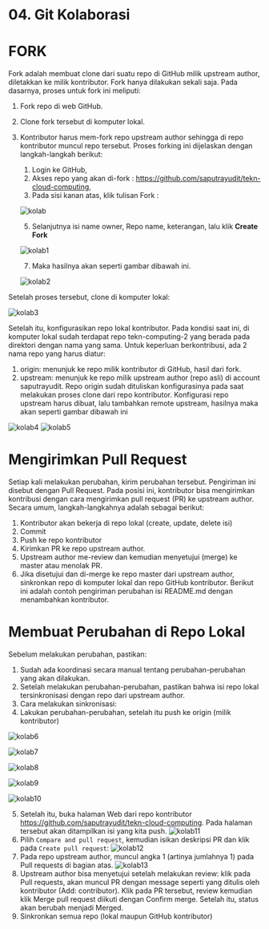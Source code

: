 
# 04. Git Kolaborasi
# FORK
  Fork adalah membuat clone dari suatu repo di GitHub milik upstream author, diletakkan ke milik kontributor. Fork hanya dilakukan sekali saja. Pada dasarnya, proses untuk fork ini meliputi:
1. Fork repo di web GitHub.
2. Clone fork tersebut di komputer lokal.
3. Kontributor harus mem-fork repo upstream author sehingga di repo kontributor muncul repo tersebut. Proses forking ini dijelaskan dengan langkah-langkah berikut:
    1. Login ke GitHub, 
    2. Akses repo yang akan di-fork : https://github.com/saputrayudit/tekn-cloud-computing,
    3. Pada sisi kanan atas, klik tulisan Fork :
    
    ![kolab](https://github.com/T41K41/tekn-cloud-computing/blob/b99f4c6e104ea4c10c399b3f1878931efc22999b/minggu-01/gambar/git-kolaborasi/kolab.png)
    
    5. Selanjutnya isi name owner, Repo name, keterangan, lalu klik **Create Fork**
    
    ![kolab1](https://github.com/T41K41/tekn-cloud-computing/blob/b99f4c6e104ea4c10c399b3f1878931efc22999b/minggu-01/gambar/git-kolaborasi/kolab-01.png)
    
    7. Maka hasilnya akan seperti gambar dibawah ini.
    
    ![kolab2](https://github.com/T41K41/tekn-cloud-computing/blob/b99f4c6e104ea4c10c399b3f1878931efc22999b/minggu-01/gambar/git-kolaborasi/kolab-02.png)

Setelah proses tersebut, clone di komputer lokal:

![kolab3](https://github.com/T41K41/tekn-cloud-computing/blob/b99f4c6e104ea4c10c399b3f1878931efc22999b/minggu-01/gambar/git-kolaborasi/kolab-03.png)

Setelah itu, konfigurasikan repo lokal kontributor. Pada kondisi saat ini, di komputer lokal sudah terdapat repo tekn-computing-2 yang berada pada direktori dengan nama yang sama. Untuk keperluan berkontribusi, ada 2 nama repo yang harus diatur:
   1. origin: menunjuk ke repo milik kontributor di GitHub, hasil dari fork.
   2. upstream: menunjuk ke repo milik upstream author (repo asli) di account saputrayudit.
Repo origin sudah dituliskan konfigurasinya pada saat melakukan proses clone dari repo kontributor. Konfigurasi repo upstream harus dibuat, lalu tambahkan remote upstream, hasilnya maka akan seperti gambar dibawah ini

![kolab4](https://github.com/T41K41/tekn-cloud-computing/blob/b99f4c6e104ea4c10c399b3f1878931efc22999b/minggu-01/gambar/git-kolaborasi/kolab-04.png)
![kolab5](https://github.com/T41K41/tekn-cloud-computing/blob/b99f4c6e104ea4c10c399b3f1878931efc22999b/minggu-01/gambar/git-kolaborasi/kolab-05.png)

# Mengirimkan Pull Request
Setiap kali melakukan perubahan, kirim perubahan tersebut. Pengiriman ini disebut dengan Pull Request. Pada posisi ini, kontributor bisa mengirimkan kontribusi dengan cara mengirimkan pull request (PR) ke upstream author. Secara umum, langkah-langkahnya adalah sebagai berikut:
  1. Kontributor akan bekerja di repo lokal (create, update, delete isi)
  2. Commit
  3. Push ke repo kontributor
  4. Kirimkan PR ke repo upstream author.
  5. Upstream author me-review dan kemudian menyetujui (merge) ke master atau menolak PR.
  6. Jika disetujui dan di-merge ke repo master dari upstream author, sinkronkan repo di komputer lokal dan repo GitHub kontributor.
Berikut ini adalah contoh pengiriman perubahan isi README.md dengan menambahkan kontributor.
# Membuat Perubahan di Repo Lokal
Sebelum melakukan perubahan, pastikan:
  1. Sudah ada koordinasi secara manual tentang perubahan-perubahan yang akan dilakukan.
  2. Setelah melakukan perubahan-perubahan, pastikan bahwa isi repo lokal tersinkronisasi dengan repo dari upstream author.
  3. Cara melakukan sinkronisasi:
  4. Lakukan perubahan-perubahan, setelah itu push ke origin (milik kontributor)
  
  ![kolab6](https://github.com/T41K41/tekn-cloud-computing/blob/b99f4c6e104ea4c10c399b3f1878931efc22999b/minggu-01/gambar/git-kolaborasi/kolab-06.png)
  
  ![kolab7](https://github.com/T41K41/tekn-cloud-computing/blob/b99f4c6e104ea4c10c399b3f1878931efc22999b/minggu-01/gambar/git-kolaborasi/kolab-07.png)
  
  ![kolab8](https://github.com/T41K41/tekn-cloud-computing/blob/b99f4c6e104ea4c10c399b3f1878931efc22999b/minggu-01/gambar/git-kolaborasi/kolab-08.png)
  
  ![kolab9](https://github.com/T41K41/tekn-cloud-computing/blob/b99f4c6e104ea4c10c399b3f1878931efc22999b/minggu-01/gambar/git-kolaborasi/kolab-09.png)
  
  ![kolab10](https://github.com/T41K41/tekn-cloud-computing/blob/b99f4c6e104ea4c10c399b3f1878931efc22999b/minggu-01/gambar/git-kolaborasi/kolab-10.png)
  
  5. Setelah itu, buka halaman Web dari repo kontributor https://github.com/saputrayudit/tekn-cloud-computing. Pada halaman tersebut akan ditampilkan isi yang kita push.
  ![kolab11](https://github.com/T41K41/tekn-cloud-computing/blob/b99f4c6e104ea4c10c399b3f1878931efc22999b/minggu-01/gambar/git-kolaborasi/kolab-11.png)
  6. Pilih ```Compare and pull request```, kemudian isikan deskripsi PR dan klik pada ```Create pull request```:
  ![kolab12](https://github.com/T41K41/tekn-cloud-computing/blob/b99f4c6e104ea4c10c399b3f1878931efc22999b/minggu-01/gambar/git-kolaborasi/kolab-12.png)
  7. Pada repo upstream author, muncul angka 1 (artinya jumlahnya 1) pada Pull requests di bagian atas.
  ![kolab13](https://github.com/T41K41/tekn-cloud-computing/blob/b99f4c6e104ea4c10c399b3f1878931efc22999b/minggu-01/gambar/git-kolaborasi/kolab-13.png)
  8. Upstream author bisa menyetujui setelah melakukan review: klik pada Pull requests, akan muncul PR dengan message seperti yang ditulis oleh kontributor (Add: contributor). Klik pada PR tersebut, review kemudian klik Merge pull request diikuti dengan Confirm merge. Setelah itu, status akan berubah menjadi Merged.
  9. Sinkronkan semua repo (lokal maupun GitHub kontributor)
  

